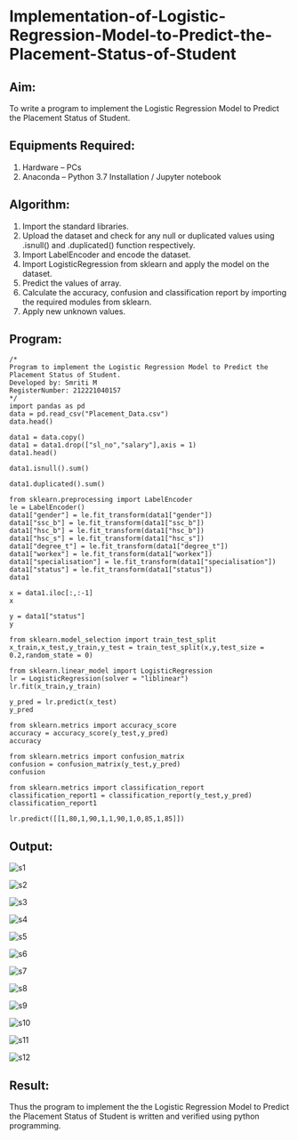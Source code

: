 # Implementation-of-Logistic-Regression-Model-to-Predict-the-Placement-Status-of-Student

## Aim:
To write a program to implement the  Logistic Regression Model to Predict the Placement Status of Student.

## Equipments Required:
1. Hardware – PCs
2. Anaconda – Python 3.7 Installation / Jupyter notebook

## Algorithm:
1. Import the standard libraries.
2. Upload the dataset and check for any null or duplicated values using .isnull() and .duplicated() function respectively.
3. Import LabelEncoder and encode the dataset.
4. Import LogisticRegression from sklearn and apply the model on the dataset.
5. Predict the values of array.
6. Calculate the accuracy, confusion and classification report by importing the required modules from sklearn.
7. Apply new unknown values.

## Program:
```
/*
Program to implement the Logistic Regression Model to Predict the Placement Status of Student.
Developed by: Smriti M
RegisterNumber: 212221040157
*/
import pandas as pd
data = pd.read_csv("Placement_Data.csv")
data.head()

data1 = data.copy()
data1 = data1.drop(["sl_no","salary"],axis = 1)
data1.head()

data1.isnull().sum()

data1.duplicated().sum()

from sklearn.preprocessing import LabelEncoder
le = LabelEncoder()
data1["gender"] = le.fit_transform(data1["gender"])
data1["ssc_b"] = le.fit_transform(data1["ssc_b"])
data1["hsc_b"] = le.fit_transform(data1["hsc_b"])
data1["hsc_s"] = le.fit_transform(data1["hsc_s"])
data1["degree_t"] = le.fit_transform(data1["degree_t"])
data1["workex"] = le.fit_transform(data1["workex"])
data1["specialisation"] = le.fit_transform(data1["specialisation"])
data1["status"] = le.fit_transform(data1["status"])
data1

x = data1.iloc[:,:-1]
x

y = data1["status"]
y

from sklearn.model_selection import train_test_split
x_train,x_test,y_train,y_test = train_test_split(x,y,test_size = 0.2,random_state = 0)

from sklearn.linear_model import LogisticRegression
lr = LogisticRegression(solver = "liblinear")
lr.fit(x_train,y_train)

y_pred = lr.predict(x_test)
y_pred

from sklearn.metrics import accuracy_score
accuracy = accuracy_score(y_test,y_pred)
accuracy

from sklearn.metrics import confusion_matrix
confusion = confusion_matrix(y_test,y_pred)
confusion

from sklearn.metrics import classification_report
classification_report1 = classification_report(y_test,y_pred)
classification_report1

lr.predict([[1,80,1,90,1,1,90,1,0,85,1,85]])
```

## Output:
![s1](https://user-images.githubusercontent.com/113674204/231648649-33f7653d-1911-4ba3-91da-3e9356a138f2.png)

![s2](https://user-images.githubusercontent.com/113674204/231648766-c04dabd7-2e6a-4468-8a81-f06cfa522da4.png)

![s3](https://user-images.githubusercontent.com/113674204/231648812-72501394-b313-4fdd-ac86-a24d01d8c91d.png)

![s4](https://user-images.githubusercontent.com/113674204/231648864-7b407d77-f8f7-49b2-a05d-281b5b945041.png)

![s5](https://user-images.githubusercontent.com/113674204/231648946-47753b98-57e8-451e-abbd-276008a522d8.png)

![s6](https://user-images.githubusercontent.com/113674204/231649034-e47148c0-ad9c-4054-bebb-7f829040c6ca.png)

![s7](https://user-images.githubusercontent.com/113674204/231649135-14c5c342-5e42-455a-ac6f-27766be40fa2.png)

![s8](https://user-images.githubusercontent.com/113674204/231649242-a6327390-6a81-4dbf-b9b3-31b70d4c727d.png)

![s9](https://user-images.githubusercontent.com/113674204/231649297-ce66d699-a122-47de-9c44-d8d4f94010e1.png)

![s10](https://user-images.githubusercontent.com/113674204/231649352-cbff8b74-3fbc-46bf-95b9-7bd8139e9de3.png)

![s11](https://user-images.githubusercontent.com/113674204/231649409-913bd15b-c552-4690-a584-570be55c729d.png)

![s12](https://user-images.githubusercontent.com/113674204/231649475-158f4706-b083-4431-879f-5642bd6903af.png)

## Result:
Thus the program to implement the the Logistic Regression Model to Predict the Placement Status of Student is written and verified using python programming.
